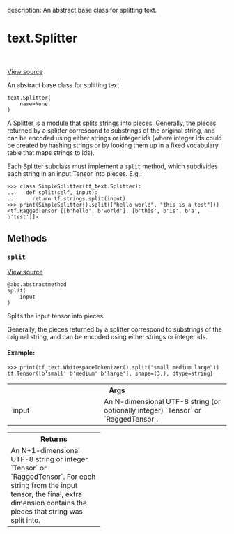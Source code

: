 description: An abstract base class for splitting text.

<div itemscope itemtype="http://developers.google.com/ReferenceObject">
<meta itemprop="name" content="text.Splitter" />
<meta itemprop="path" content="Stable" />
<meta itemprop="property" content="__init__"/>
<meta itemprop="property" content="split"/>
</div>

# text.Splitter

<!-- Insert buttons and diff -->

<table class="tfo-notebook-buttons tfo-api nocontent" align="left">

</table>

<a target="_blank" href="https://github.com/tensorflow/text/tree/master/tensorflow_text/python/ops/splitter.py">View source</a>



An abstract base class for splitting text.

<pre class="devsite-click-to-copy prettyprint lang-py tfo-signature-link">
<code>text.Splitter(
    name=None
)
</code></pre>



<!-- Placeholder for "Used in" -->

A Splitter is a module that splits strings into pieces. Generally, the pieces
returned by a splitter correspond to substrings of the original string, and can
be encoded using either strings or integer ids (where integer ids could be
created by hashing strings or by looking them up in a fixed vocabulary table
that maps strings to ids).

Each Splitter subclass must implement a `split` method, which subdivides each
string in an input Tensor into pieces. E.g.:

```
>>> class SimpleSplitter(tf_text.Splitter):
...   def split(self, input):
...     return tf.strings.split(input)
>>> print(SimpleSplitter().split(["hello world", "this is a test"]))
<tf.RaggedTensor [[b'hello', b'world'], [b'this', b'is', b'a', b'test']]>
```

## Methods

<h3 id="split"><code>split</code></h3>

<a target="_blank" href="https://github.com/tensorflow/text/tree/master/tensorflow_text/python/ops/splitter.py">View source</a>

<pre class="devsite-click-to-copy prettyprint lang-py tfo-signature-link">
<code>@abc.abstractmethod</code>
<code>split(
    input
)
</code></pre>

Splits the input tensor into pieces.

Generally, the pieces returned by a splitter correspond to substrings of the
original string, and can be encoded using either strings or integer ids.

#### Example:

```
>>> print(tf_text.WhitespaceTokenizer().split("small medium large"))
tf.Tensor([b'small' b'medium' b'large'], shape=(3,), dtype=string)
```

<!-- Tabular view -->
 <table class="responsive fixed orange">
<colgroup><col width="214px"><col></colgroup>
<tr><th colspan="2">Args</th></tr>

<tr>
<td>
`input`
</td>
<td>
An N-dimensional UTF-8 string (or optionally integer) `Tensor` or
`RaggedTensor`.
</td>
</tr>
</table>



<!-- Tabular view -->
 <table class="responsive fixed orange">
<colgroup><col width="214px"><col></colgroup>
<tr><th colspan="2">Returns</th></tr>
<tr class="alt">
<td colspan="2">
An N+1-dimensional UTF-8 string or integer `Tensor` or `RaggedTensor`.
For each string from the input tensor, the final, extra dimension contains
the pieces that string was split into.
</td>
</tr>

</table>






